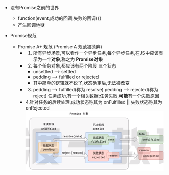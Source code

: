 - 没有Promise之前的世界
  - function(event,成功的回调,失败的回调){}
  - 产生回调地狱

- Promise规范
  - Promise A+ 规范   (Promise A  规范被抛弃)
    - 1. 所有异步场景,可以看作一个异步任务,每个异步任务,在JS中应该表示为一个**对象**,称之为 **Promise对象**
    - 2. 每个任务对象,都应该有两个阶段 三个状态
        - unsettled  --> settled
        - pedding  -->  fulfilled  or  rejected
        - 其中简单的逻辑就不说了,状态确定后,无法被改变
    - 3. pedding --> fulfilled(称为 resolve)  pedding --> rejected(称为 reject)
    任务成功,有一个相关数据;任务失败,**可能**有一个失败原因
    - 4.针对任务的后续处理,成功状态称其为  onFulfilled ||  失败状态称其为  onRejected
    ![alt text](image.png)
